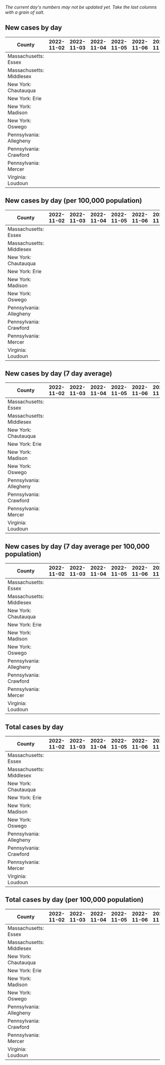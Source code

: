 _The current day's numbers may not be updated yet. Take the last columns with a grain of salt._
## New cases by day

| County | 2022-11-02 | 2022-11-03 | 2022-11-04 | 2022-11-05 | 2022-11-06 | 2022-11-07 | 2022-11-08 |
| --- | --- | --- | --- | --- | --- | --- | --- |
| Massachusetts: Essex |  |  |  |  |  |  |  |
| Massachusetts: Middlesex |  |  |  |  |  |  |  |
| New York: Chautauqua |  |  |  |  |  |  |  |
| New York: Erie |  |  |  |  |  |  |  |
| New York: Madison |  |  |  |  |  |  |  |
| New York: Oswego |  |  |  |  |  |  |  |
| Pennsylvania: Allegheny |  |  |  |  |  |  |  |
| Pennsylvania: Crawford |  |  |  |  |  |  |  |
| Pennsylvania: Mercer |  |  |  |  |  |  |  |
| Virginia: Loudoun |  |  |  |  |  |  |  |

## New cases by day (per 100,000 population)

| County | 2022-11-02 | 2022-11-03 | 2022-11-04 | 2022-11-05 | 2022-11-06 | 2022-11-07 | 2022-11-08 |
| --- | --- | --- | --- | --- | --- | --- | --- |
| Massachusetts: Essex |  |  |  |  |  |  |  |
| Massachusetts: Middlesex |  |  |  |  |  |  |  |
| New York: Chautauqua |  |  |  |  |  |  |  |
| New York: Erie |  |  |  |  |  |  |  |
| New York: Madison |  |  |  |  |  |  |  |
| New York: Oswego |  |  |  |  |  |  |  |
| Pennsylvania: Allegheny |  |  |  |  |  |  |  |
| Pennsylvania: Crawford |  |  |  |  |  |  |  |
| Pennsylvania: Mercer |  |  |  |  |  |  |  |
| Virginia: Loudoun |  |  |  |  |  |  |  |

## New cases by day (7 day average)

| County | 2022-11-02 | 2022-11-03 | 2022-11-04 | 2022-11-05 | 2022-11-06 | 2022-11-07 | 2022-11-08 |
| --- | --- | --- | --- | --- | --- | --- | --- |
| Massachusetts: Essex |  |  |  |  |  |  |  |
| Massachusetts: Middlesex |  |  |  |  |  |  |  |
| New York: Chautauqua |  |  |  |  |  |  |  |
| New York: Erie |  |  |  |  |  |  |  |
| New York: Madison |  |  |  |  |  |  |  |
| New York: Oswego |  |  |  |  |  |  |  |
| Pennsylvania: Allegheny |  |  |  |  |  |  |  |
| Pennsylvania: Crawford |  |  |  |  |  |  |  |
| Pennsylvania: Mercer |  |  |  |  |  |  |  |
| Virginia: Loudoun |  |  |  |  |  |  |  |

## New cases by day (7 day average per 100,000 population)

| County | 2022-11-02 | 2022-11-03 | 2022-11-04 | 2022-11-05 | 2022-11-06 | 2022-11-07 | 2022-11-08 |
| --- | --- | --- | --- | --- | --- | --- | --- |
| Massachusetts: Essex |  |  |  |  |  |  |  |
| Massachusetts: Middlesex |  |  |  |  |  |  |  |
| New York: Chautauqua |  |  |  |  |  |  |  |
| New York: Erie |  |  |  |  |  |  |  |
| New York: Madison |  |  |  |  |  |  |  |
| New York: Oswego |  |  |  |  |  |  |  |
| Pennsylvania: Allegheny |  |  |  |  |  |  |  |
| Pennsylvania: Crawford |  |  |  |  |  |  |  |
| Pennsylvania: Mercer |  |  |  |  |  |  |  |
| Virginia: Loudoun |  |  |  |  |  |  |  |

## Total cases by day

| County | 2022-11-02 | 2022-11-03 | 2022-11-04 | 2022-11-05 | 2022-11-06 | 2022-11-07 | 2022-11-08 |
| --- | --- | --- | --- | --- | --- | --- | --- |
| Massachusetts: Essex |  |  |  |  |  |  | 243174 |
| Massachusetts: Middlesex |  |  |  |  |  |  | 413541 |
| New York: Chautauqua |  |  |  |  |  |  | 28285 |
| New York: Erie |  |  |  |  |  |  | 257902 |
| New York: Madison |  |  |  |  |  |  | 16157 |
| New York: Oswego |  |  |  |  |  |  | 33109 |
| Pennsylvania: Allegheny |  |  |  |  |  |  | 323701 |
| Pennsylvania: Crawford |  |  |  |  |  |  | 23603 |
| Pennsylvania: Mercer |  |  |  |  |  |  | 27008 |
| Virginia: Loudoun |  |  |  |  |  |  | 90414 |

## Total cases by day (per 100,000 population)

| County | 2022-11-02 | 2022-11-03 | 2022-11-04 | 2022-11-05 | 2022-11-06 | 2022-11-07 | 2022-11-08 |
| --- | --- | --- | --- | --- | --- | --- | --- |
| Massachusetts: Essex |  |  |  |  |  |  | 30819.2 |
| Massachusetts: Middlesex |  |  |  |  |  |  | 25658.7 |
| New York: Chautauqua |  |  |  |  |  |  | 22288.7 |
| New York: Erie |  |  |  |  |  |  | 28072.4 |
| New York: Madison |  |  |  |  |  |  | 22775.3 |
| New York: Oswego |  |  |  |  |  |  | 27114.3 |
| Pennsylvania: Allegheny |  |  |  |  |  |  | 26619.2 |
| Pennsylvania: Crawford |  |  |  |  |  |  | 27890.0 |
| Pennsylvania: Mercer |  |  |  |  |  |  | 24682.0 |
| Virginia: Loudoun |  |  |  |  |  |  | 21863.5 |
